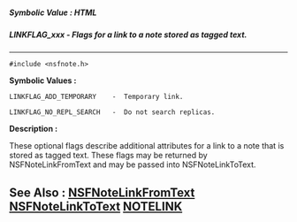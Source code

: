 ##### Symbolic Value : HTML
##### LINKFLAG_xxx - Flags for a link to a note stored as tagged text.
---
```
#include <nsfnote.h>
```

**Symbolic Values :**

	LINKFLAG_ADD_TEMPORARY	  -  Temporary link.

	LINKFLAG_NO_REPL_SEARCH	  -  Do not search replicas.


**Description :**

These optional flags describe additional attributes for a link to a note that is stored as tagged text.  These flags may be returned by NSFNoteLinkFromText and may be passed into NSFNoteLinkToText.


**See Also :**
[NSFNoteLinkFromText](/domino-c-api-docs/reference/Func/NSFNoteLinkFromText)
[NSFNoteLinkToText](/domino-c-api-docs/reference/Func/NSFNoteLinkToText)
[NOTELINK](/domino-c-api-docs/reference/Data/NOTELINK)
---
